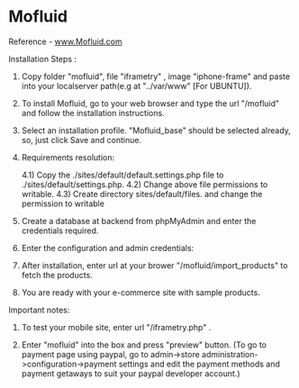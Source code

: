 Mofluid
=======

Reference - www.Mofluid.com

Installation Steps :

1) Copy folder "mofluid", file "iframetry" , image "iphone-frame" and paste into your localserver path(e.g at "../var/www" [For UBUNTU]).

2) To install Mofluid, go to your web browser and type the url "<hostname>/mofluid" and follow the installation instructions.

3) Select an installation profile. "Mofluid_base" should be selected already, so, just click Save and continue.


4) Requirements resolution:

     4.1) Copy the ./sites/default/default.settings.php file to ./sites/default/settings.php.
     4.2) Change above file permissions to writable.
     4.3) Create directory sites/default/files. and change the permission to writable

5) Create a database at backend from phpMyAdmin and enter the credentials required.

6) Enter the configuration and admin credentials:

7) After installation, enter url at your brower "<hostname>/mofluid/import_products" to fetch the products.

8) You are ready with your e-commerce site with sample products.

Important notes:

1) To test your mobile site, enter url "<hostname>/iframetry.php" .

2) Enter "mofluid" into the box and press "preview" button.
(To go to payment page using paypal, go to admin->store administration->configuration->payment settings 
and edit the payment methods and payment getaways to suit your paypal developer account.)




